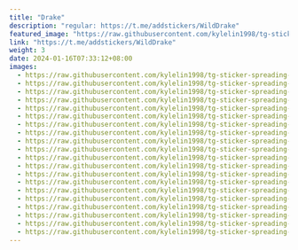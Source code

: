 ```yaml
---
title: "Drake"
description: "regular: https://t.me/addstickers/WildDrake"
featured_image: "https://raw.githubusercontent.com/kylelin1998/tg-sticker-spreading-worldwide-images/main/img/07f00429-e7cc-49dd-91bb-7c9244d290f4.jpg"
link: "https://t.me/addstickers/WildDrake"
weight: 3
date: 2024-01-16T07:33:12+08:00
images:
  - https://raw.githubusercontent.com/kylelin1998/tg-sticker-spreading-worldwide-images/main/img/07f00429-e7cc-49dd-91bb-7c9244d290f4.jpg
  - https://raw.githubusercontent.com/kylelin1998/tg-sticker-spreading-worldwide-images/main/img/b851bec9-3e3c-463a-945a-2469acea76b2.jpg
  - https://raw.githubusercontent.com/kylelin1998/tg-sticker-spreading-worldwide-images/main/img/559eed92-880d-4cd8-a1d2-d7bbc9e85fa2.jpg
  - https://raw.githubusercontent.com/kylelin1998/tg-sticker-spreading-worldwide-images/main/img/baa03df5-4df6-4bbb-9d7b-0f128bfb1c9d.jpg
  - https://raw.githubusercontent.com/kylelin1998/tg-sticker-spreading-worldwide-images/main/img/4f37427c-04cc-4655-aade-a29ac08a829d.jpg
  - https://raw.githubusercontent.com/kylelin1998/tg-sticker-spreading-worldwide-images/main/img/28fbc458-d5be-400a-9d2c-0d639c829064.jpg
  - https://raw.githubusercontent.com/kylelin1998/tg-sticker-spreading-worldwide-images/main/img/6b219367-1901-4337-a81a-f601a476b4e2.jpg
  - https://raw.githubusercontent.com/kylelin1998/tg-sticker-spreading-worldwide-images/main/img/e927a859-bbd1-417e-8d74-a76d97b7145e.jpg
  - https://raw.githubusercontent.com/kylelin1998/tg-sticker-spreading-worldwide-images/main/img/7c2fb939-e6f7-481a-97b8-1e501a9a746e.jpg
  - https://raw.githubusercontent.com/kylelin1998/tg-sticker-spreading-worldwide-images/main/img/0b4aa017-3faf-4cd8-87a0-1b1fe1e30f0b.jpg
  - https://raw.githubusercontent.com/kylelin1998/tg-sticker-spreading-worldwide-images/main/img/0b10927f-e33f-436d-aa03-4a6b58740584.jpg
  - https://raw.githubusercontent.com/kylelin1998/tg-sticker-spreading-worldwide-images/main/img/0c651775-1f56-41fe-88e7-e5d4ffe4ae37.jpg
  - https://raw.githubusercontent.com/kylelin1998/tg-sticker-spreading-worldwide-images/main/img/d7143cf9-dcd2-4095-84be-fb15170352a9.jpg
  - https://raw.githubusercontent.com/kylelin1998/tg-sticker-spreading-worldwide-images/main/img/927cd238-7800-4f84-ae4f-59747d3c8db5.jpg
  - https://raw.githubusercontent.com/kylelin1998/tg-sticker-spreading-worldwide-images/main/img/b0c28ac8-b3e4-4155-8f33-79973049f852.jpg
  - https://raw.githubusercontent.com/kylelin1998/tg-sticker-spreading-worldwide-images/main/img/2bddc245-31c0-43c5-811b-cf55d06d7a97.jpg
  - https://raw.githubusercontent.com/kylelin1998/tg-sticker-spreading-worldwide-images/main/img/168a5255-f4f3-433d-9f66-7a02ac62f0a3.jpg
  - https://raw.githubusercontent.com/kylelin1998/tg-sticker-spreading-worldwide-images/main/img/c6131dfc-edce-4b4d-bea1-c96b68169f4c.jpg
  - https://raw.githubusercontent.com/kylelin1998/tg-sticker-spreading-worldwide-images/main/img/baddb924-a05e-48f0-972c-7687d8594c5b.jpg
  - https://raw.githubusercontent.com/kylelin1998/tg-sticker-spreading-worldwide-images/main/img/7d90075e-fa9e-4450-981b-5df0c1a270a5.jpg
---
```

